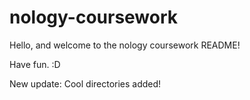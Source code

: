 # nology-coursework

Hello, and welcome to the nology coursework README!

Have fun. :D

New update: Cool directories added!